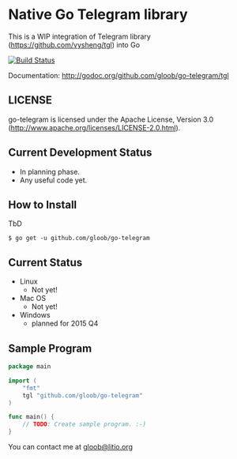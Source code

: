 Native Go Telegram library
==========================

This is a WIP integration of Telegram library (https://github.com/vysheng/tgl) into Go

[![Build Status](https://travis-ci.org/gloob/go-telegram.png)](https://travis-ci.org/gloob/go-telegram)

Documentation: http://godoc.org/github.com/gloob/go-telegram/tgl

LICENSE
-------

go-telegram is licensed under the Apache License, Version 3.0 (http://www.apache.org/licenses/LICENSE-2.0.html).

Current Development Status
--------------------------

 * In planning phase.
 * Any useful code yet.

How to Install
--------------

TbD

    $ go get -u github.com/gloob/go-telegram

Current Status
--------------

 * Linux
   * Not yet!
 * Mac OS
   * Not yet!
 * Windows
   * planned for 2015 Q4

Sample Program
--------------

```go
package main

import (
    "fmt"
    tgl "github.com/gloob/go-telegram"
)

func main() {
    // TODO: Create sample program. :-)
}
```

You can contact me at gloob@litio.org
